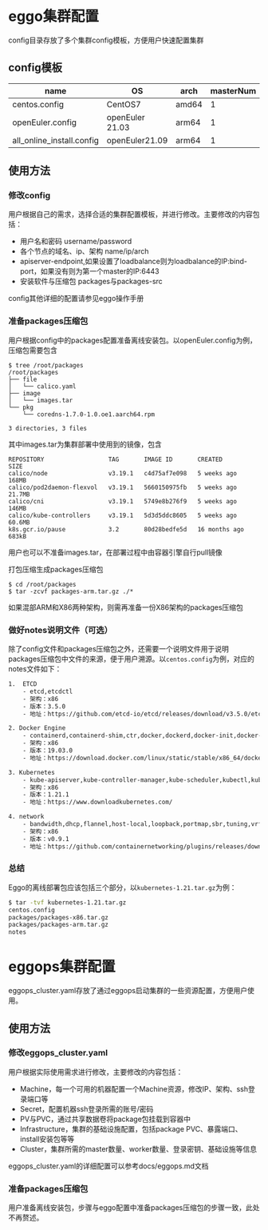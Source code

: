 # eggo集群配置

config目录存放了多个集群config模板，方便用户快速配置集群

## config模板

| name | OS | arch | masterNum | workerNum | loadbalance | Runtime | Install |
| --- | --- | --- | --- | --- | --- | --- | --- |
| centos.config | CentOS7 | amd64 | 1 | 2 | No | docker | bin |
| openEuler.config | openEuler 21.03 | arm64 | 1 | 2 | No | iSulad | repo + rpm |
| all_online_install.config | openEuler21.09 | arm64 | 1 | 2 | No | iSulad | repo |

## 使用方法

### 修改config
用户根据自己的需求，选择合适的集群配置模板，并进行修改。主要修改的内容包括：
- 用户名和密码 username/password
- 各个节点的域名、ip、架构 name/ip/arch
- apiserver-endpoint,如果设置了loadbalance则为loadbalance的IP:bind-port，如果没有则为第一个master的IP:6443
- 安装软件与压缩包 packages与packages-src

config其他详细的配置请参见eggo操作手册

### 准备packages压缩包

用户根据config中的packages配置准备离线安装包。以openEuler.config为例，压缩包需要包含
```
$ tree /root/packages
/root/packages
├── file
│   └── calico.yaml
├── image
│   └── images.tar
└── pkg
    └── coredns-1.7.0-1.0.oe1.aarch64.rpm

3 directories, 3 files
```

其中images.tar为集群部署中使用到的镜像，包含
```
REPOSITORY                  TAG       IMAGE ID       CREATED         SIZE
calico/node                 v3.19.1   c4d75af7e098   5 weeks ago     168MB
calico/pod2daemon-flexvol   v3.19.1   5660150975fb   5 weeks ago     21.7MB
calico/cni                  v3.19.1   5749e8b276f9   5 weeks ago     146MB
calico/kube-controllers     v3.19.1   5d3d5ddc8605   5 weeks ago     60.6MB
k8s.gcr.io/pause            3.2       80d28bedfe5d   16 months ago   683kB
```
用户也可以不准备images.tar，在部署过程中由容器引擎自行pull镜像

打包压缩生成packages压缩包
```
$ cd /root/packages
$ tar -zcvf packages-arm.tar.gz ./*
```
如果混部ARM和X86两种架构，则需再准备一份X86架构的packages压缩包

### 做好notes说明文件（可选）

除了config文件和packages压缩包之外，还需要一个说明文件用于说明packages压缩包中文件的来源，便于用户溯源。以`centos.config`为例，对应的notes文件如下：

```bash
1.  ETCD
    - etcd,etcdctl
    - 架构：x86
    - 版本：3.5.0
    - 地址：https://github.com/etcd-io/etcd/releases/download/v3.5.0/etcd-v3.5.0-linux-amd64.tar.gz

2. Docker Engine
    - containerd,containerd-shim,ctr,docker,dockerd,docker-init,docker-proxy,runc
    - 架构：x86
    - 版本：19.03.0
    - 地址：https://download.docker.com/linux/static/stable/x86_64/docker-19.03.0.tgz

3. Kubernetes
    - kube-apiserver,kube-controller-manager,kube-scheduler,kubectl,kubelet,kube-proy
    - 架构：x86
    - 版本：1.21.1
    - 地址：https://www.downloadkubernetes.com/

4. network
    - bandwidth,dhcp,flannel,host-local,loopback,portmap,sbr,tuning,vrf,bridge,firewall,host-device,ipvlan,macvlan,ptp,static,vlan
    - 架构：x86
    - 版本：v0.9.1
    - 地址：https://github.com/containernetworking/plugins/releases/download/v0.9.1/cni-plugins-linux-amd64-v0.9.1.tgz

```

### 总结

Eggo的离线部署包应该包括三个部分，以`kubernetes-1.21.tar.gz`为例：

```bash
$ tar -tvf kubernetes-1.21.tar.gz
centos.config
packages/packages-x86.tar.gz
packages/packages-arm.tar.gz
notes
```

# eggops集群配置

eggops_cluster.yaml存放了通过eggops启动集群的一些资源配置，方便用户使用。

## 使用方法

### 修改eggops_cluster.yaml
用户根据实际使用需求进行修改，主要修改的内容包括：
- Machine，每一个可用的机器配置一个Machine资源，修改IP、架构、ssh登录端口等
- Secret，配置机器ssh登录所需的账号/密码
- PV与PVC，通过共享数据卷将package包挂载到容器中
- Infrastructure，集群的基础设施配置，包括package PVC、暴露端口、install安装包等等
- Cluster，集群所需的master数量、worker数量、登录密钥、基础设施等信息

eggops_cluster.yaml的详细配置可以参考docs/eggops.md文档

### 准备packages压缩包

用户准备离线安装包，步骤与eggo配置中准备packages压缩包的步骤一致，此处不再赘述。
